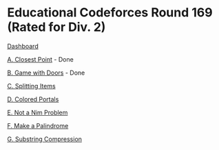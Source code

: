 # Educational Codeforces Round 169 (Rated for Div. 2)

[Dashboard](https://codeforces.com/contest/2004)

[A. Closest Point](https://codeforces.com/contest/2004/problem/A) - Done

[B. Game with Doors](https://codeforces.com/contest/2004/problem/B) - Done

[C. Splitting Items](https://codeforces.com/contest/2004/problem/C)

[D. Colored Portals](https://codeforces.com/contest/2004/problem/D)

[E. Not a Nim Problem](https://codeforces.com/contest/2004/problem/E)

[F. Make a Palindrome](https://codeforces.com/contest/2004/problem/F)

[G. Substring Compression](https://codeforces.com/contest/2004/problem/G)
